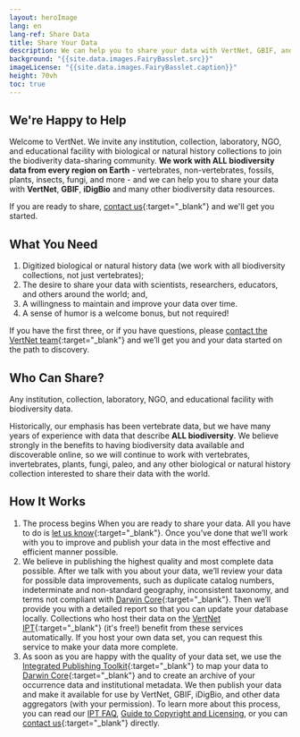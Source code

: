 ```yaml
--- 
layout: heroImage
lang: en
lang-ref: Share Data
title: Share Your Data 
description: We can help you to share your data with VertNet, GBIF, and other data portals.
background: "{{site.data.images.FairyBasslet.src}}"
imageLicense: "{{site.data.images.FairyBasslet.caption}}"
height: 70vh
toc: true
---
```


## We're Happy to Help
Welcome to VertNet. We invite any institution, collection, laboratory, NGO, and educational facility with biological or natural history collections to join the biodiverity data-sharing community.
**We work with ALL biodiversity data from every region on Earth** - vertebrates, non-vertebrates, fossils, plants, insects, fungi, and more - and we can help you to share your data with **VertNet**, **GBIF**, **iDigBio** and many other biodiversity data resources.<br>

If you are ready to share, [contact us](https://forms.gle/yCXVSCH8Y3HAMerR7){:target="_blank"} and we'll get you started.

## What You Need
  1. Digitized biological or natural history data (we work with all biodiversity collections, not just vertebrates);
  2. The desire to share your data with scientists, researchers, educators, and others around the world; and,
  3. A willingness to maintain and improve your data over time.
  4. A sense of humor is a welcome bonus, but not required!<br>

If you have the first three, or if you have questions, please [contact the VertNet team](https://forms.gle/yCXVSCH8Y3HAMerR7){:target="_blank"} and we’ll get you and your data started on the path to discovery.

## Who Can Share?
Any institution, collection, laboratory, NGO, and educational facility with biodiversity data.<br>

Historically, our emphasis has been vertebrate data, but we have many years of experience with data that describe **ALL biodiversity**. We believe strongly in the benefits to having biodiversity data available and discoverable online, so we will continue to work with vertebrates, invertebrates, plants, fungi, paleo, and any other biological or natural history collection interested to share their data with the world.

## How It Works

  1. The process begins When you are ready to share your data. All you have to do is [let us know](https://forms.gle/yCXVSCH8Y3HAMerR7){:target="_blank"}. Once you’ve done that we’ll work with you to improve and publish your data in the most effective and efficient manner possible.
  2. We believe in publishing the highest quality and most complete data possible. After we talk with you about your data, we’ll review your data for possible data improvements, such as duplicate catalog numbers, indeterminate and non-standard geography, inconsistent taxonomy, and terms not compliant with [Darwin Core](http://rs.tdwg.org/dwc.htm){:target="_blank"}. Then we’ll provide you with a detailed report so that you can update your database locally. Collections who host their data on the [VertNet IPT](https://ipt.vertnet.org/){:target="_blank"} (it's free!) benefit from these services automatically. If you host your own data set, you can request this service to make your data more complete.
  3. As soon as you are happy with the quality of your data set, we use the [Integrated Publishing Toolkit](https://www.gbif.org/ipt){:target="_blank"} to map your data to [Darwin Core](http://rs.tdwg.org/dwc.htm){:target="_blank"} and to create an archive of your occurrence data and institutional metadata. We then publish your data and make it available for use by VertNet, GBIF, iDigBio, and other data aggregators (with your permission). To learn more about this process, you can read our [IPT FAQ](/share/ipt/), [Guide to Copyright and Licensing](/resources/datalicensingguide/), or you can [contact us](https://forms.gle/yCXVSCH8Y3HAMerR7){:target="_blank"} directly.


